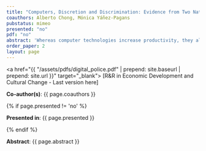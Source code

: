 ```yaml
---
title: "Computers, Discretion and Discrimination: Evidence from Two Natural Field Experiments"
coauthors: Alberto Chong, Mónica Yáñez-Pagans
pubstatus: mimeo
presented: "no"
pdf: "no"
abstract: 'Whereas computer technologies increase productivity, they also diminish discrimination by reducing discretion in situations of monopoly power in the public sector. We exploit two natural field experiments related to the renewal of identification cards in Bolivia to show that, as expected, applicants randomly assigned to a computer process are more likely to complete renewal faster as compared to those assigned to a manual one. More interestingly, we also find that computers help reduce discrimination based on observable characteristics, such as age, gender, and rural-urban background. Finally, we find that corruption may be reduced too, as it typically goes hand in hand with discrimination issues.'
order_paper: 2
layout: page
---
```

<a href="{{ "/assets/pdfs/digital_police.pdf" | prepend: site.baseurl | prepend: site.url }}" target="_blank"> [R&R in Economic Development and Cultural Change - Last version here] </a>
<p><b>Co-author(s)</b>: {{ page.coauthors }} </p>
{% if page.presented != 'no' %}
<p><b>Presented in</b>: {{ page.presented }} </p>
{% endif %}

<div class ="text"><p><b>Abstract</b>: {{ page.abstract }} </p></div>

